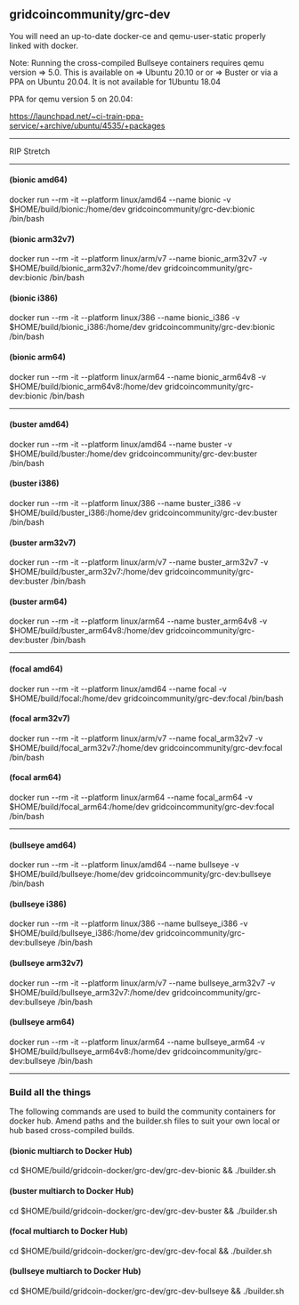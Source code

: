 ## gridcoincommunity/grc-dev

You will need an up-to-date docker-ce and qemu-user-static properly linked with docker.

Note: Running the cross-compiled Bullseye containers requires qemu version => 5.0. This is available on => Ubuntu 20.10 or or => Buster or via a PPA on Ubuntu 20.04. It is not available for 1Ubuntu 18.04

PPA for qemu version 5 on 20.04:

https://launchpad.net/~ci-train-ppa-service/+archive/ubuntu/4535/+packages
______________________________________________________________________________________________________

RIP Stretch
______________________________________________________________________________________________________

#### (bionic amd64)
docker run --rm -it --platform linux/amd64 --name bionic -v $HOME/build/bionic:/home/dev gridcoincommunity/grc-dev:bionic /bin/bash

#### (bionic arm32v7)
docker run --rm -it --platform linux/arm/v7 --name bionic_arm32v7 -v $HOME/build/bionic_arm32v7:/home/dev gridcoincommunity/grc-dev:bionic /bin/bash

#### (bionic i386)
docker run --rm -it --platform linux/386 --name bionic_i386 -v $HOME/build/bionic_i386:/home/dev gridcoincommunity/grc-dev:bionic /bin/bash

#### (bionic arm64)
docker run --rm -it --platform linux/arm64 --name bionic_arm64v8 -v $HOME/build/bionic_arm64v8:/home/dev gridcoincommunity/grc-dev:bionic /bin/bash
______________________________________________________________________________________________________

#### (buster amd64)
docker run --rm -it --platform linux/amd64 --name buster -v $HOME/build/buster:/home/dev gridcoincommunity/grc-dev:buster /bin/bash

#### (buster i386)
docker run --rm -it --platform linux/386 --name buster_i386 -v $HOME/build/buster_i386:/home/dev gridcoincommunity/grc-dev:buster /bin/bash

#### (buster arm32v7)
docker run --rm -it --platform linux/arm/v7 --name buster_arm32v7 -v $HOME/build/buster_arm32v7:/home/dev gridcoincommunity/grc-dev:buster /bin/bash

#### (buster arm64)
docker run --rm -it --platform linux/arm64 --name buster_arm64v8 -v $HOME/build/buster_arm64v8:/home/dev gridcoincommunity/grc-dev:buster /bin/bash
______________________________________________________________________________________________________

#### (focal amd64)
docker run --rm -it --platform linux/amd64 --name focal -v $HOME/build/focal:/home/dev gridcoincommunity/grc-dev:focal /bin/bash

#### (focal arm32v7)
docker run --rm -it --platform linux/arm/v7 --name focal_arm32v7 -v $HOME/build/focal_arm32v7:/home/dev gridcoincommunity/grc-dev:focal /bin/bash

#### (focal arm64)
docker run --rm -it --platform linux/arm64 --name focal_arm64 -v $HOME/build/focal_arm64:/home/dev gridcoincommunity/grc-dev:focal /bin/bash
______________________________________________________________________________________________________

#### (bullseye amd64)
docker run --rm -it --platform linux/amd64 --name bullseye -v $HOME/build/bullseye:/home/dev gridcoincommunity/grc-dev:bullseye /bin/bash

#### (bullseye i386)
docker run --rm -it --platform linux/386 --name bullseye_i386 -v $HOME/build/bullseye_i386:/home/dev gridcoincommunity/grc-dev:bullseye /bin/bash

#### (bullseye arm32v7)
docker run --rm -it --platform linux/arm/v7 --name bullseye_arm32v7 -v $HOME/build/bullseye_arm32v7:/home/dev gridcoincommunity/grc-dev:bullseye /bin/bash

#### (bullseye arm64)
docker run --rm -it --platform linux/arm64 --name bullseye_arm64 -v $HOME/build/bullseye_arm64v8:/home/dev gridcoincommunity/grc-dev:bullseye /bin/bash
______________________________________________________________________________________________________

### Build all the things

The following commands are used to build the community containers for docker hub. Amend paths and the builder.sh files to suit your own local or hub based cross-compiled builds.

#### (bionic multiarch to Docker Hub)
cd $HOME/build/gridcoin-docker/grc-dev/grc-dev-bionic && ./builder.sh

#### (buster multiarch to Docker Hub)
cd $HOME/build/gridcoin-docker/grc-dev/grc-dev-buster && ./builder.sh

#### (focal multiarch to Docker Hub)
cd $HOME/build/gridcoin-docker/grc-dev/grc-dev-focal && ./builder.sh

#### (bullseye multiarch to Docker Hub)
cd $HOME/build/gridcoin-docker/grc-dev/grc-dev-bullseye && ./builder.sh

